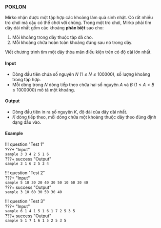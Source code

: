 ### POKLON

Mirko nhận được một tập hợp các khoảng làm quà sinh nhật. Có rất nhiều trò chơi mà cậu có thể chơi với chúng. Trong một trò chơi, Mirko phải tìm dãy dài nhất gồm các khoảng **phân biệt** sao cho:  

1. Mỗi khoảng trong dãy thuộc tập đã cho.  
2. Mỗi khoảng chứa hoàn toàn khoảng đứng sau nó trong dãy.  

Viết chương trình tìm một dãy thỏa mãn điều kiện trên có độ dài lớn nhất.  

#### Input  
- Dòng đầu tiên chứa số nguyên $N$ $(1 \leq N \leq 100000)$, số lượng khoảng trong tập hợp.  
- Mỗi dòng trong $N$ dòng tiếp theo chứa hai số nguyên $A$ và $B$ $(1 \leq A < B \leq 1000000)$ mô tả một khoảng.  

#### Output  
- Dòng đầu tiên in ra số nguyên $K$, độ dài của dãy dài nhất.  
- $K$ dòng tiếp theo, mỗi dòng chứa một khoảng thuộc dãy theo đúng định dạng đầu vào.  

#### Example  

!!! question "Test 1"  
    ???+ "Input"  
        ```sample
        3
        3 4
        2 5
        1 6
        ```  
    ???+ success "Output"  
        ```sample
        3
        1 6
        2 5
        3 4
        ```  

!!! question "Test 2"  
    ???+ "Input"  
        ```sample
        5
        10 30
        20 40
        30 50
        10 60
        30 40
        ```  
    ???+ success "Output"  
        ```sample
        3
        10 60
        30 50
        30 40
        ```  

!!! question "Test 3"  
    ???+ "Input"  
        ```sample
        6
        1 4
        1 5
        1 6
        1 7
        2 5
        3 5
        ```  
    ???+ success "Output"  
        ```sample
        5
        1 7
        1 6
        1 5
        2 5
        3 5
        ```  
